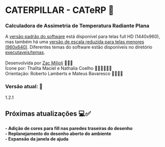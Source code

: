 # CATERPILLAR - CATeRP 🐛
<h3><strong>Calculadora de Assimetria de Temperatura Radiante Plana</strong></h3>

A [versão padrão do software](https://github.com/labeee/Caterpillar-CATeRP/blob/main/executaveis/Caterpillar.zip) está disponível para telas full HD (1440x960), mas também há uma [versão de escala reduzida para telas menores (960x640)](https://github.com/labeee/Caterpillar-CATeRP/blob/main/executaveis/Caterpillar%20Downscale.zip).
Diferentes temas do software estão disponíveis no diretório [executaveis/temas](https://github.com/labeee/Caterpillar-CATeRP/tree/main/executaveis/temas).<br><br>
Desenvolvida por [Zac Milioli](https://github.com/Zac-Milioli) 👩🏻‍💻 <br>
Ícone por: Thalita Maciel e Nathalia Coelho 👩🏻‍🎨👩🏻‍🎨<br>
Orientação: Roberto Lamberts e Mateus Bavaresco 👷🏻👷🏻<br>
<h3><strong>Versão atual: 🎉</strong></h3> 
1.2.1
<br>

<h2><strong>Próximas atualizações 💻✅<strong></h2>
- Adição de cores para fill nas paredes traseiras do desenho<br>
- Replanejamento do desenho aberto do ambiente<br>
- Expansão da janela de ajuda<br>
